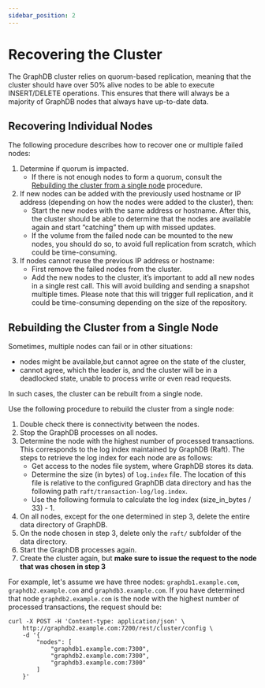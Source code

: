```yaml
---
sidebar_position: 2
---
```


# Recovering the Cluster

The GraphDB cluster relies on quorum-based replication, meaning that the cluster should have over 50% alive nodes 
to be able to execute INSERT/DELETE operations. 
This ensures that there will always be a majority of GraphDB nodes that always have up-to-date data.

## Recovering Individual Nodes

The following procedure describes how to recover one or multiple failed nodes:
1. Determine if quorum is impacted.
   * If there is not enough nodes to form a quorum, 
   consult the [Rebuilding the cluster from a single node](#rebuilding-the-cluster-from-a-single-node) procedure. 
2. If new nodes can be added with the previously used hostname or IP address 
   (depending on how the nodes were added to the cluster), then:
   * Start the new nodes with the same address or hostname.
   After this, the cluster should be able to determine that the nodes are available again 
   and start “catching” them up with missed updates.
   * If the volume from the failed node can be mounted to the new nodes, you should do so, 
   to avoid full replication from scratch, which could be time-consuming.
3. If nodes cannot reuse the previous IP address or hostname:
   * First remove the failed nodes from the cluster.
   * Add the new nodes to the cluster, it’s important to add all new nodes in a single rest call. 
   This will avoid building and sending a snapshot multiple times.
   Please note that this will trigger full replication, and it could be time-consuming depending on the size of the repository.   

## Rebuilding the Cluster from a Single Node
Sometimes, multiple nodes can fail or in other situations:
* nodes might be available,but cannot agree on the state of the cluster, 
* cannot agree, which the leader is, and the cluster will be in a deadlocked state, unable to process write or even read requests.

In such cases, the cluster can be rebuilt from a single node. 

Use the following procedure to rebuild the cluster from a single node:
1. Double check there is connectivity between the nodes.
2. Stop the GraphDB processes on all nodes. 
3. Determine the node with the highest number of processed transactions. 
   This corresponds to the log index maintained by GraphDB (Raft). 
   The steps to retrieve the log index for each node are as follows:
   * Get access to the nodes file system, where GraphDB stores its data.
   * Determine the size (in bytes) of `log.index` file. 
   The location of this file is relative to the configured GraphDB data directory and has the following path `raft/transaction-log/log.index`.
   * Use the following formula to calculate the log index (size_in_bytes / 33) - 1.
4. On all nodes, except for the one determined in step 3, delete the entire data directory of GraphDB.
5. On the node chosen in step 3, delete only the `raft/` subfolder of the data directory.
6. Start the GraphDB processes again.
7. Create the cluster again, but **make sure to issue the request to the node that was chosen in step 3**

For example, let's assume we have three nodes: `graphdb1.example.com`, `graphdb2.example.com` and `graphdb3.example.com`.
If you have determined that node `graphdb2.example.com` is the node with the highest number of processed transactions, 
the request should be: 

```shell
curl -X POST -H 'Content-type: application/json' \
    http://graphdb2.example.com:7200/rest/cluster/config \
    -d '{
        "nodes": [
            "graphdb1.example.com:7300",
            "graphdb2.example.com:7300",
            "graphdb3.example.com:7300"
        ]
    }'
```
   